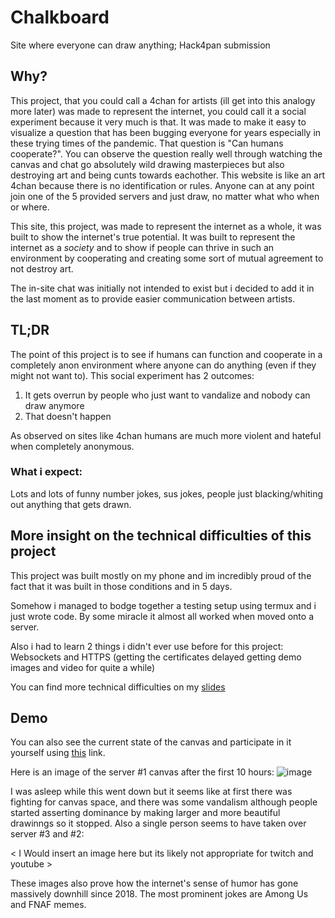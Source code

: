 # Chalkboard
Site where everyone can draw anything; Hack4pan submission

## Why?
This project, that you could call a 4chan for artists (ill get into this analogy more later)
was made to represent the internet, you could call it a social experiment because it very much is that.
It was made to make it easy to visualize a question that has been bugging everyone for years
especially in these trying times of the pandemic. That question is "Can humans cooperate?". 
You can observe the question really well through watching the canvas and chat go absolutely wild drawing masterpieces
but also destroying art and being cunts towards eachother. This website is like 
an art 4chan because there is no identification or rules. Anyone can at any point
join one of the 5 provided servers and just draw, no matter what who when or where.

This site, this project, was made to represent the internet as a whole, it was built to show 
the internet's true potential. It was built to represent the internet as a *society* and
to show if people can thrive in such an environment by cooperating and creating some sort of
mutual agreement to not destroy art.

The in-site chat was initially not intended to exist but i decided to add it
in the last moment as to provide easier communication between artists.
## TL;DR

The point of this project is to see if humans can function and cooperate in a completely anon environment where anyone can do anything (even if they might not want to).
This social experiment has 2 outcomes:
1. It gets overrun by people who just want to vandalize and nobody can draw anymore
2. That doesn't happen

As observed on sites like 4chan humans are much more violent and hateful when completely anonymous.

### What i expect:

Lots and lots of funny number jokes, sus jokes, people just blacking/whiting out anything that gets drawn. 

## More insight on the technical difficulties of this project
This project was built mostly on my phone and im incredibly proud of
the fact that it was built in those conditions and in 5 days.

Somehow i managed to bodge together a testing setup using termux and i just wrote code. 
By some miracle it almost all worked when moved onto a server.

Also i had to learn 2 things i didn't ever use before for this project:
Websockets and HTTPS (getting the certificates delayed getting demo images and video for quite a while)

You can find more technical difficulties on my [slides](https://docs.google.com/presentation/d/1kAgMKOdv-9svOVfeK0u6kQ9KZujvfCggvC3cjCrVTJk/edit?usp=sharing
)

## Demo

You can also see the current state of the canvas and participate in it yourself using [this](https://graphite2213.github.io/chalkboard.html)
link.

Here is an image of the server #1 canvas after the first 10 hours:
![image](https://user-images.githubusercontent.com/88732099/150672822-254cb5e5-1eef-431f-885f-b61894eaa5a7.png)

I was asleep while this went down but it seems like at first there was fighting for canvas space, and there was some vandalism although people started asserting dominance by making larger and more beautiful drawinngs so it stopped. Also a single person seems to have taken over server #3 and #2:

< I Would insert an image here but its likely not appropriate for twitch and youtube >

These images also prove how the internet's sense of humor has gone massively downhill since 2018. The most prominent jokes are Among Us and FNAF memes.
